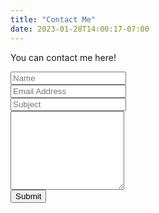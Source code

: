 ```yaml
---
title: "Contact Me"
date: 2023-01-28T14:00:17-07:00
---
```


You can contact me here!

<form name="contact" class="contact-form width-normal" action="/thankyou/" method="POST" netlify-honeypot="bot-field" data-netlify="true" data-netlify-recaptcha="true">
    <input type="hidden" name="form-name" value="contact" />
    <p style="display: none;">
      <label>
        Don’t fill this out if you’re human: <input name="bot-field" />
      </label>
    </p>
    <!-- Text input-->
    <div class="form-group">
        <label class="col-md-4 control-label" for="Name"></label>
        <div class="col-md-4">
            <input id="contact-form-name" name="Name" type="text" placeholder="Name" 
            class="form-control input-md" required="" autocomplete="off">
        </div>
    </div>
    <!-- Text input-->
    <div class="form-group">
        <label class="col-md-4 control-label" for="Email"></label>
        <div class="col-md-4">
            <input id="contact-form-email" name="Email" type="email" placeholder="Email Address" class="form-control input-md" required="" autocomplete="off">
        </div>
    </div>
    <!-- Text input-->
    <div class="form-group">
        <label class="col-md-4 control-label" for="Subject"></label>
        <div class="col-md-4">
            <input id="contact-form-subject" name="Subject" type="text" placeholder="Subject" class="form-control input-md" required="" autocomplete="off">
        </div>
    </div>
    <!-- Textarea -->
    <div class="form-group">
        <label class="col-md-4 control-label" for=""></label>
        <textarea class="form-control" id="contact-form-message" name="Message" placeholder="" rows="8"></textarea>
    </div>
    <!-- Button -->
    <div class="form-group">
        <button type="submit" value="Submit" id="Form-submit">Submit</button>
    </div>
</form>
